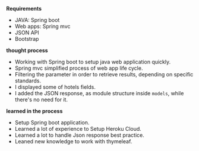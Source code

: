 **Requirements**
* JAVA: Spring boot
* Web apps: Spring mvc
* JSON API
* Bootstrap 

**thought process**
* Working with Spring boot to setup java web application quickly.
* Spring mvc simplified process of web app life cycle.
* Filtering the parameter in order to retrieve  results, depending on specific standards.
* I displayed some of hotels fields.
* I added the JSON response, as module structure inside `models`, while there's no need for it.


**learned in the process**
* Setup Spring boot application.
* Learned a lot of experience to Setup Heroku Cloud.
* Learned a lot to handle Json response best practice.
* Leaned new knowledge to work with thymeleaf.


